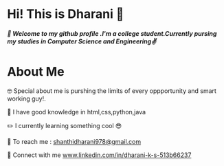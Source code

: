 #  Hi! 		This is Dharani :ghost:

 ##### :butterfly:  Welcome to my github profile .I'm a college student.Currently pursing my studies in Computer Science and Engineering:v:
 
# About Me
  :nerd_face:  Special about me is  purshing the limits of every oppportunity and smart working guy!.
  
   :dizzy: I have good knowledge in html,css,python,java
   
   :pencil2: I currently learning  something cool :sunglasses:
  
   :rocket: To reach me : shanthidharani978@gmail.com

   :iphone: Connect with me www.linkedin.com/in/dharani-k-s-513b66237


